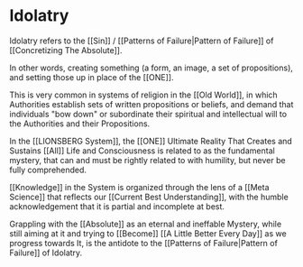 # Idolatry
Idolatry refers to the [[Sin]] / [[Patterns of Failure|Pattern of Failure]] of [[Concretizing The Absolute]]. 

In other words, creating something (a form, an image, a set of propositions), and setting those up in place of the [[ONE]]. 

This is very common in systems of religion in the [[Old World]], in which Authorities establish sets of written propositions or beliefs, and demand that individuals "bow down" or subordinate their spiritual and intellectual will to the Authorities and their Propositions. 

In the [[LIONSBERG System]], the [[ONE]] Ultimate Reality That Creates and Sustains [[All]] Life and Consciousness is related to as the fundamental mystery, that can and must be rightly related to with humility, but never be fully comprehended. 

[[Knowledge]] in the System is organized through the lens of a [[Meta Science]] that reflects our [[Current Best Understanding]], with the humble acknowledgement that it is partial and incomplete at best. 

Grappling with the [[Absolute]] as an eternal and ineffable Mystery, while still aiming at it and trying to [[Become]] [[A Little Better Every Day]] as we progress towards It, is the antidote to the [[Patterns of Failure|Pattern of Failure]] of Idolatry. 